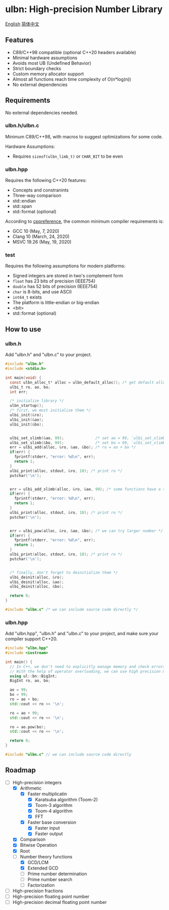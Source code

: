 # ulbn: High-precision Number Library

[English](./README.md) [简体中文](./README_zh_CN.md)

## Features

- C89/C++98 compatible (optional C++20 headers available)
- Minimal hardware assumptions
- Avoids most UB (Undefined Behavior)
- Strict boundary checks
- Custom memory allocator support
- Almost all functions reach time complexity of O(n*log(n))
- No external dependencies

## Requirements

No external dependencies needed.

### ulbn.h/ulbn.c

Minimum C89/C++98, with macros to suggest optimizations for some code.

Hardware Assumptions:

- Requires `sizeof(ulbn_limb_t)` or `CHAR_BIT` to be even

### ulbn.hpp

Requires the following C++20 features:

- Concepts and constranints
- Three-way comparison
- std::endian
- std::span
- std::format (optional)

According to [cppreference](https://en.cppreference.com/), the common minimum compiler requirements is:
- GCC 10 (May, 7, 2020)
- Clang 10 (March, 24, 2020)
- MSVC 19.26 (May, 19, 2020)

### test

Requires the following assumptions for modern platforms:

- Signed integers are stored in two's complement form
- `float` has 23 bits of precision (IEEE754)
- `double` has 52 bits of precision (IEEE754)
- `char` is 8-bits, and use ASCII
- `int64_t` exists
- The platform is little-endian or big-endian
- \<bit\>
- std::format (optional)

## How to use

### ulbn.h

Add "ulbn.h" and "ulbn.c" to your project.

```c
#include "ulbn.h"
#include <stdio.h>

int main(void) {
  const ulbn_alloc_t* alloc = ulbn_default_alloc(); /* get default allocator */
  ulbi_t ro, ao, bo;
  int err;

  /* initialize library */
  ulbn_startup(); 
  /* first, we must initialize them */
  ulbi_init(&ro);
  ulbi_init(&ao);
  ulbi_init(&bo);


  ulbi_set_slimb(&ao, 99);              /* set ao = 99, `ulbi_set_slimb` doesn't make errors */
  ulbi_set_slimb(&bo, 99);              /* set bo = 99, `ulbi_set_slimb` doesn't make errors */
  err = ulbi_add(alloc, &ro, &ao, &bo); /* ro = ao + bo */
  if(err) {
    fprintf(stderr, "error: %d\n", err);
    return 1;
  }
  ulbi_print(alloc, stdout, &ro, 10); /* print ro */
  putchar('\n');


  err = ulbi_add_slimb(alloc, &ro, &ao, 99); /* some functions have a simpler version */
  if(err) {
    fprintf(stderr, "error: %d\n", err);
    return 1;
  }
  ulbi_print(alloc, stdout, &ro, 10); /* print ro */
  putchar('\n');


  err = ulbi_pow(alloc, &ro, &ao, &bo); /* we can try larger number */
  if(err) {
    fprintf(stderr, "error: %d\n", err);
    return 1;
  }
  ulbi_print(alloc, stdout, &ro, 10); /* print ro */
  putchar('\n');


  /* finally, don't forget to deinitialize them */
  ulbi_deinit(alloc, &ro);
  ulbi_deinit(alloc, &ao);
  ulbi_deinit(alloc, &bo);

  return 0;
}

#include "ulbn.c" /* we can include source code directly */

```

### ulbn.hpp

Add "ulbn.hpp", "ulbn.h" and "ulbn.c" to your project, and make sure your compiler support C++20.

```cpp
#include "ulbn.hpp"
#include <iostream>

int main() {
  // In C++, we don't need to explicitly manage memory and check errors.
  // With the help of operator overloading, we can use high precision more conveniently.
  using ul::bn::BigInt;
  BigInt ro, ao, bo;

  ao = 99;
  bo = 99;
  ro = ao + bo;
  std::cout << ro << '\n';

  ro = ao + 99;
  std::cout << ro << '\n';

  ro = ao.pow(bo);
  std::cout << ro << '\n';

  return 0;
}

#include "ulbn.c" // we can include source code directly

```

## Roadmap

- [ ] High-precision integers
  - [x] Arithmetic
    - [x] Faster multiplicatin
      - [x] Karatsuba algorithm (Toom-2)
      - [x] Toom-3 algorithm
      - [x] Toom-4 algorithm
      - [x] FFT
    - [x] Faster base conversion
      - [x] Faster input
      - [x] Faster output
  - [x] Comparison
  - [x] Bitwise Operation
  - [x] Root
  - [ ] Number theory functions
    - [x] GCD/LCM
    - [x] Extended GCD
    - [ ] Prime number determination
    - [ ] Prime number search
    - [ ] Factorization
- [ ] High-precision fractions
- [ ] High-precision floating point number
- [ ] High-precision decimal floating point number